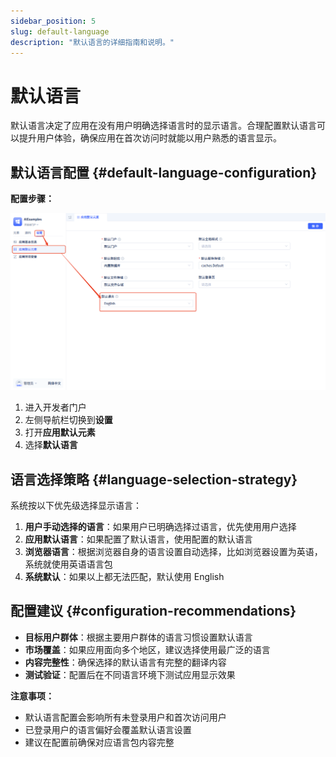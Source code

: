 ```yaml
---
sidebar_position: 5
slug: default-language
description: "默认语言的详细指南和说明。"
---
```


# 默认语言
默认语言决定了应用在没有用户明确选择语言时的显示语言。合理配置默认语言可以提升用户体验，确保应用在首次访问时就能以用户熟悉的语言显示。

## 默认语言配置 {#default-language-configuration}

**配置步骤：**

![set-default-language](./img/set-default-language.png)

1. 进入开发者门户
2. 左侧导航栏切换到**设置**
3. 打开**应用默认元素**
4. 选择**默认语言**

## 语言选择策略 {#language-selection-strategy}

系统按以下优先级选择显示语言：

1. **用户手动选择的语言**：如果用户已明确选择过语言，优先使用用户选择
2. **应用默认语言**：如果配置了默认语言，使用配置的默认语言
3. **浏览器语言**：根据浏览器自身的语言设置自动选择，比如浏览器设置为英语，系统就使用英语语言包
4. **系统默认**：如果以上都无法匹配，默认使用 English

## 配置建议 {#configuration-recommendations}

- **目标用户群体**：根据主要用户群体的语言习惯设置默认语言
- **市场覆盖**：如果应用面向多个地区，建议选择使用最广泛的语言
- **内容完整性**：确保选择的默认语言有完整的翻译内容
- **测试验证**：配置后在不同语言环境下测试应用显示效果

**注意事项：**
- 默认语言配置会影响所有未登录用户和首次访问用户
- 已登录用户的语言偏好会覆盖默认语言设置
- 建议在配置前确保对应语言包内容完整

